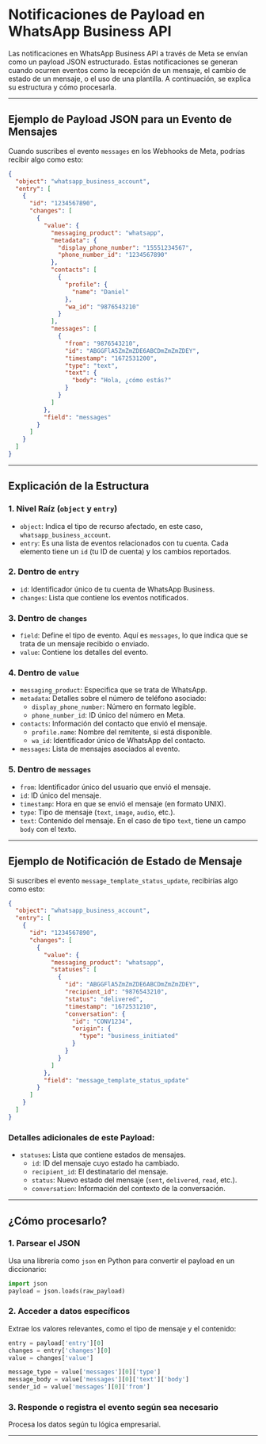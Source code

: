 # Notificaciones de Payload en WhatsApp Business API

Las notificaciones en WhatsApp Business API a través de Meta se envían como un payload JSON estructurado. Estas notificaciones se generan cuando ocurren eventos como la recepción de un mensaje, el cambio de estado de un mensaje, o el uso de una plantilla. A continuación, se explica su estructura y cómo procesarla.

---

## Ejemplo de Payload JSON para un Evento de Mensajes

Cuando suscribes el evento `messages` en los Webhooks de Meta, podrías recibir algo como esto:

```json
{
  "object": "whatsapp_business_account",
  "entry": [
    {
      "id": "1234567890",
      "changes": [
        {
          "value": {
            "messaging_product": "whatsapp",
            "metadata": {
              "display_phone_number": "15551234567",
              "phone_number_id": "1234567890"
            },
            "contacts": [
              {
                "profile": {
                  "name": "Daniel"
                },
                "wa_id": "9876543210"
              }
            ],
            "messages": [
              {
                "from": "9876543210",
                "id": "ABGGFlA5ZmZmZDE6ABCDmZmZmZDEY", 
                "timestamp": "1672531200",
                "type": "text",
                "text": {
                  "body": "Hola, ¿cómo estás?"
                }
              }
            ]
          },
          "field": "messages"
        }
      ]
    }
  ]
}
```

---

## Explicación de la Estructura

### 1. Nivel Raíz (`object` y `entry`)
- `object`: Indica el tipo de recurso afectado, en este caso, `whatsapp_business_account`.
- `entry`: Es una lista de eventos relacionados con tu cuenta. Cada elemento tiene un `id` (tu ID de cuenta) y los cambios reportados.

### 2. Dentro de `entry`
- `id`: Identificador único de tu cuenta de WhatsApp Business.
- `changes`: Lista que contiene los eventos notificados. 

### 3. Dentro de `changes`
- `field`: Define el tipo de evento. Aquí es `messages`, lo que indica que se trata de un mensaje recibido o enviado.
- `value`: Contiene los detalles del evento.

### 4. Dentro de `value`
- `messaging_product`: Especifica que se trata de WhatsApp.
- `metadata`: Detalles sobre el número de teléfono asociado:
  - `display_phone_number`: Número en formato legible.
  - `phone_number_id`: ID único del número en Meta.
- `contacts`: Información del contacto que envió el mensaje.
  - `profile.name`: Nombre del remitente, si está disponible.
  - `wa_id`: Identificador único de WhatsApp del contacto.
- `messages`: Lista de mensajes asociados al evento.

### 5. Dentro de `messages`
- `from`: Identificador único del usuario que envió el mensaje.
- `id`: ID único del mensaje.
- `timestamp`: Hora en que se envió el mensaje (en formato UNIX).
- `type`: Tipo de mensaje (`text`, `image`, `audio`, etc.).
- `text`: Contenido del mensaje. En el caso de tipo `text`, tiene un campo `body` con el texto.

---

## Ejemplo de Notificación de Estado de Mensaje

Si suscribes el evento `message_template_status_update`, recibirías algo como esto:

```json
{
  "object": "whatsapp_business_account",
  "entry": [
    {
      "id": "1234567890",
      "changes": [
        {
          "value": {
            "messaging_product": "whatsapp",
            "statuses": [
              {
                "id": "ABGGFlA5ZmZmZDE6ABCDmZmZmZDEY",
                "recipient_id": "9876543210",
                "status": "delivered",
                "timestamp": "1672531210",
                "conversation": {
                  "id": "CONV1234",
                  "origin": {
                    "type": "business_initiated"
                  }
                }
              }
            ]
          },
          "field": "message_template_status_update"
        }
      ]
    }
  ]
}
```

### Detalles adicionales de este Payload:
- `statuses`: Lista que contiene estados de mensajes.
  - `id`: ID del mensaje cuyo estado ha cambiado.
  - `recipient_id`: El destinatario del mensaje.
  - `status`: Nuevo estado del mensaje (`sent`, `delivered`, `read`, etc.).
  - `conversation`: Información del contexto de la conversación.

---

## ¿Cómo procesarlo?

### 1. Parsear el JSON
Usa una librería como `json` en Python para convertir el payload en un diccionario:

```python
import json
payload = json.loads(raw_payload)
```

### 2. Acceder a datos específicos
Extrae los valores relevantes, como el tipo de mensaje y el contenido:

```python
entry = payload['entry'][0]
changes = entry['changes'][0]
value = changes['value']

message_type = value['messages'][0]['type']
message_body = value['messages'][0]['text']['body']
sender_id = value['messages'][0]['from']
```

### 3. Responde o registra el evento según sea necesario
Procesa los datos según tu lógica empresarial.

---


